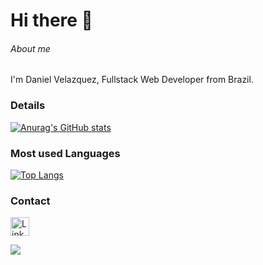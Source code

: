 <h1> Hi there 👋 </h1>

###### About me
I'm Daniel Velazquez, Fullstack Web Developer from Brazil.

### Details

[![Anurag's GitHub stats](https://github-readme-stats.vercel.app/api?username=mdaniot&show_icons=true&theme=dark)](https://github.com/anuraghazra/github-readme-stats)

### Most used Languages

[![Top Langs](https://github-readme-stats.vercel.app/api/top-langs/?username=mdaniot&layout=compact&theme=dark)](https://github.com/anuraghazra/github-readme-stats)

### Contact

[<img src='https://img.shields.io/badge/LinkedIn-0077B5?style=for-the-badge&logo=linkedin&logoColor=white' alt='Linkedin' height='30'>](https://www.linkedin.com/in/daniot/)

<a href="mailto: dan.vel@outlook.com">
<img src="https://img.shields.io/badge/-dan.vel%40outlook.com-7B83EB?&style=for-the-badge&logo=Microsoft-outlook&logoColor=white" ></a>
